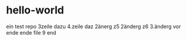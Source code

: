# hello-world
ein test repo
3zeile dazu
4.zeile daz
2änerg z5
2änderg z6
3.änderg vor ende
ende file
9 end
